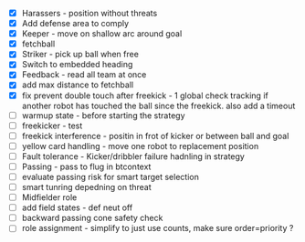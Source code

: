 - [x] Harassers - position without threats
- [x] Add defense area to comply
- [x] Keeper - move on shallow arc around goal
- [x] fetchball
- [x] Striker - pick up ball when free
- [x] Switch to embedded heading
- [x] Feedback - read all team at once
- [x] add max distance to fetchball
- [x] fix prevent double touch after freekick - 1 global check tracking if another robot has touched the ball since the freekick. also add a timeout
- [ ] warmup state - before starting the strategy
- [ ] freekicker - test
- [ ] freekick interference - positin in frot of kicker or between ball and goal
- [ ] yellow card handling - move one robot to replacement position
- [ ] Fault tolerance - Kicker/dribbler failure hadnling in strategy
- [ ] Passing - pass to flug in btcontext
- [ ] evaluate passing risk for smart target selection
- [ ] smart tunring depedning on threat
- [ ] Midfielder role
- [ ] add field states - def neut off
- [ ] backward passing cone safety check
- [ ] role assignment - simplify to just use counts, make sure order=priority ?
